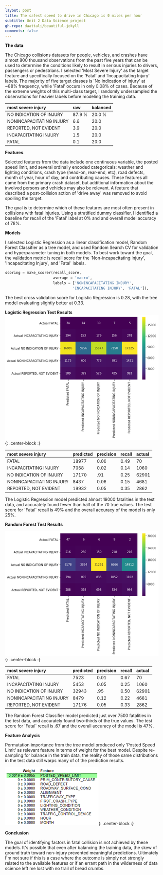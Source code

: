 ```yaml
---
layout: post
title: The safest speed to drive in Chicago is 0 miles per hour
subtitle: Unit 2 Data Science project
gh-repo: daattali/beautiful-jekyll 
comments: false
---
```


**The data**

The Chicago collisions datasets for people, vehicles, and crashes have almost 800 thousand observations from the past five years that can be used to determine the conditions likely to result in serious injuries to drivers, passengers or pedestrians.  I selected 'Most Severe Injury' as the target feature and specifically focused on the ‘Fatal’ and ‘Incapacitating Injury’ labels.  The majority of five target classes is 'No indication of injury' at ~88% frequency, while 'Fatal' occurs in only 0.08% of cases.  Because of the extreme weights of this multi-class target, I randomly undersampled the observations for heavier labels before modeling the training data.

| most severe injury | raw | balanced |
| :------ | :--- | :--- |
| NO INDICATION OF INJURY | 87.9 % | 20.0 % |
| NONINCAPACITATING INJURY | 6.6 | 20.0 |
| REPORTED, NOT EVIDENT | 3.9 | 20.0 |
| INCAPACITATING INJURY | 1.5 | 20.0 |
| FATAL | 0.1 | 20.0 |

**Features**

Selected features from the data include one continuous variable, the posted speed limit, and several ordinally encoded categoricals: weather and lighting conditions, crash type (head-on, rear-end, etc), road defects, month of year, hour of day, and contributing causes.  These features all came from the primary crash dataset, but additional information about the involved persons and vehicles may also be relevant.  A feature that described a post-collision action of 'drive away' was removed to avoid spoiling the target.

The goal is to determine which of these features are most often present in collisions with fatal injuries.  Using a stratified dummy classifier, I identified a baseline for recall of the 'Fatal' label at 0% and and overall model accuracy of 78%. 

**Models**

I selected Logistic Regression as a linear classification model, Random Forest Classifier as a tree model, and used Random Search CV for validation and hyperparameter tuning in both models.  To best work toward the goal, the validation metric is recall score for the 'Non-incapacitating Injury', 'Incapacitating Injury', and 'Fatal' labels.  

```python
scoring = make_scorer(recall_score, 
                      average = 'macro', 
                      labels = ['NONINCAPACITATING INJURY', 
                               'INCAPACITATING INJURY', 'FATAL']),
```

The best cross validation score for Logistic Regression is 0.28, with the tree model evaluating slightly better at 0.33.

**Logistic Regression Test Results**
![conflogr](https://github.com/johnwesleyharding/johnwesleyharding.github.io/raw/master/img/crashconflogr.png){: .center-block :}

| most severe injury | predicted | precision | recall | actual |
| :------ | :--- | :--- | :--- | :--- |
| FATAL | 18977 | 0.00 | 0.49 | 70 |
| INCAPACITATING INJURY | 7058 | 0.02 | 0.14 | 1060 |
| NO INDICATION OF INJURY | 17170 | .91 | 0.25 | 62901 |
| NONINCAPACITATING INJURY | 8437 | 0.08 | 0.15 | 4681 |
| REPORTED, NOT EVIDENT | 19932 | 0.05 | 0.35 | 2862 |

The Logistic Regression model predicted almost 19000 fatalities in the test data, and accurately found fewer than half of the 70 true values.  The test score for 'Fatal' recall is 49% and the overall accuracy of the model is only 25%.

**Random Forest Test Results**

![conftree](https://github.com/johnwesleyharding/johnwesleyharding.github.io/raw/master/img/crashconftree.png){: .center-block :}

| most severe injury | predicted | precision | recall | actual |
| :------ | :--- | :--- | :--- | :--- |
| FATAL | 7523 | 0.01 | 0.67 | 70 |
| INCAPACITATING INJURY | 5453 | 0.05 | 0.25 | 1060 |
| NO INDICATION OF INJURY | 32943 | .95 | 0.50 | 62901 |
| NONINCAPACITATING INJURY | 8479 | 0.12 | 0.22 | 4681 |
| REPORTED, NOT EVIDENT | 17176 | 0.05 | 0.33 | 2862 |

The Random Forest Classifier model predicted just over 7500 fatalities in the test data, and accurately found two-thirds of the true values.  The test score for 'Fatal' recall is .67 and the overall accuracy of the model is 47%.

**Feature Analysis**

Permutation importance from the tree model produced only 'Posted Speed Limit' as relevant feature in terms of weight for the best model.  Despite re-sampling for balance in the train data, the reality of those same distributions in the test data still warps many of of the prediction results.

![permutation](https://github.com/johnwesleyharding/johnwesleyharding.github.io/raw/master/img/crashpermtree.png){: .center-block :}

**Conclusion**

The goal of identifying factors in fatal collision is not achieved by these models.  It's possible that even after balancing the training data, the skew of ground truth toward non-injury prevented meaningful predictions.  Ultimately I'm not sure if this is a case where the outcome is simply not strongly related to the available features or if an errant path in the wilderness of data science left me lost with no trail of bread crumbs.
